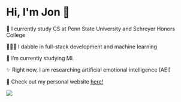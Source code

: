 <h1 align="left">Hi, I'm Jon 👋</h1>
<p align="left">🦁 I currently study CS at Penn State University and Schreyer Honors College</p>
<p align="left">🧑🏻‍💻 I dabble in full-stack development and machine learning</p>
<p align="left">🌱 I’m currently studying ML</p>
<p align="left">✨ Right now, I am researching artificial emotional intelligence (AEI)</p>
<p align="left">📲 Check out my personal website <a href="https://thisisjonchen.com/">here!</a></p>

<p align="left">
  <a href="https://skillicons.dev">
    <img src="https://skillicons.dev/icons?i=java,spring,react,js,python,html,css,postman,aws,androidstudio" />
  </a>
</p>

